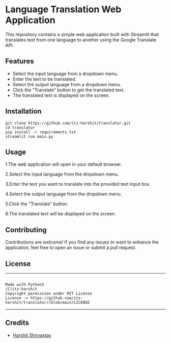 # Language Translation Web Application

This repository contains a simple web application built with Streamlit that translates text from one language to another using the Google Translate API.

## Features

- Select the input language from a dropdown menu.
- Enter the text to be translated.
- Select the output language from a dropdown menu.
- Click the "Translate" button to get the translated text.
- The translated text is displayed on the screen.

## Installation
```
git clone https://github.com/itz-harshit/translator.git
cd translator
pip install -r requirements.txt
streamlit run main.py
```
## Usage 
1.The web application will open in your default browser.

2.Select the input language from the dropdown menu.

3.Enter the text you want to translate into the provided text input box.

4.Select the output language from the dropdown menu.

5.Click the "Translate" button.

6.The translated text will be displayed on the screen.

## Contributing 
Contributions are welcome! If you find any issues or want to enhance the application, feel free to open an issue or submit a pull request.

## License 
---
```

Made with Python3
(C)itz-harshit 
Copyright permission under MIT License
License -> https://github.com/itz-harshit/translator//blob/main/LICENSE

```

---
## Credits

- [Harshit Shrivastav](https://github.com/itz-harshit)
